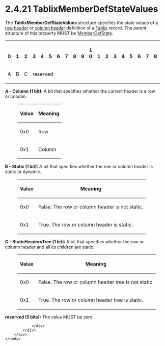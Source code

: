 <html dir="LTR" xmlns:mshelp="http://msdn.microsoft.com/mshelp" xmlns:ddue="http://ddue.schemas.microsoft.com/authoring/2003/5" xmlns:xlink="http://www.w3.org/1999/xlink" xmlns:tool="http://www.microsoft.com/tooltip">
    <head>
        <meta http-equiv="Content-Type" content="text/html; CHARSET=utf-8"></meta>
        <meta name="save" content="history"></meta>
        <title>2.4.21 TablixMemberDefStateValues</title>
        <xml>
            <mshelp:toctitle title="2.4.21 TablixMemberDefStateValues"></mshelp:toctitle>
            <mshelp:rltitle title="[MS-RPL]: TablixMemberDefStateValues"></mshelp:rltitle>
            <mshelp:keyword index="A" term="c89fe2a9-b892-46ee-b6d6-b412ffd6b3cd"></mshelp:keyword>
            <mshelp:attr name="DCSext.ContentType" value="open specification"></mshelp:attr>
            <mshelp:attr name="AssetID" value="c89fe2a9-b892-46ee-b6d6-b412ffd6b3cd"></mshelp:attr>
            <mshelp:attr name="TopicType" value="kbRef"></mshelp:attr>
            <mshelp:attr name="DCSext.Title" value="[MS-RPL]: TablixMemberDefStateValues" />
        </xml>
    </head>
    <body>
        <div id="header">
            <h1 class="heading">2.4.21 TablixMemberDefStateValues</h1>
        </div>
        <div id="mainSection">
            <div id="mainBody">
                <div id="allHistory" class="saveHistory"></div>
                <div id="sectionSection0" class="section" name="collapseableSection">
                    

<p>The <b>TablixMemberDefStateValues</b> structure specifies the
state values of a <a href="75ae48f7-746b-4b41-919c-6699fa28b3ef.htm#gt_4a2f606e-7699-46fb-bc95-82a9e6dae94f">row header</a>
or <a href="75ae48f7-746b-4b41-919c-6699fa28b3ef.htm#gt_b44f1311-4a23-47b8-95a3-71a765d42c80">column header</a>
definition of a <a href="f8ea94d9-d2b6-4d7f-8dc4-59faa3a98b93.htm">Tablix</a>
record. The parent structure of this property MUST be <a href="7cf2aa4c-553f-4ddf-9a4d-5727d4af629a.htm">MemberDefState</a>.</p>

<table>
 <tr>
  <th><p><br>0</p></th>
  <th><p><br>1</p></th>
  <th><p><br>2</p></th>
  <th><p><br>3</p></th>
  <th><p><br>4</p></th>
  <th><p><br>5</p></th>
  <th><p><br>6</p></th>
  <th><p><br>7</p></th>
  <th><p><br>8</p></th>
  <th><p><br>9</p></th>
  <th><p>1<br>0</p></th>
  <th><p><br>1</p></th>
  <th><p><br>2</p></th>
  <th><p><br>3</p></th>
  <th><p><br>4</p></th>
  <th><p><br>5</p></th>
  <th><p><br>6</p></th>
  <th><p><br>7</p></th>
  <th><p><br>8</p></th>
  <th><p><br>9</p></th>
  <th><p>2<br>0</p></th>
  <th><p><br>1</p></th>
  <th><p><br>2</p></th>
  <th><p><br>3</p></th>
  <th><p><br>4</p></th>
  <th><p><br>5</p></th>
  <th><p><br>6</p></th>
  <th><p><br>7</p></th>
  <th><p><br>8</p></th>
  <th><p><br>9</p></th>
  <th><p>3<br>0</p></th>
  <th><p><br>1</p></th>
 </tr>
 <tr>
  <td>
  <p>A</p>
  </td>
  <td>
  <p>B</p>
  </td>
  <td>
  <p>C</p>
  </td>
  <td colspan="5">
  <p>reserved</p>
  </td>
  
 </tr>
</table>

<p><b>A - Column (1 bit): </b>A bit that specifies
whether the current header is a row or column.</p>

<dl>
<dd>
<table>
 <thead>
  <tr>
   <th>
   <p>Value</p>
   </th>
   <th>
   <p>Meaning</p>
   </th>
  </tr>
 </thead>
 <tr>
  <td>
  <p>0x0</p>
  </td>
  <td>
  <p>Row</p>
  </td>
 </tr>
 <tr>
  <td>
  <p>0x1</p>
  </td>
  <td>
  <p>Column</p>
  </td>
 </tr>
</table>
</dd></dl>

<p><b>B - Static (1 bit): </b>A bit that specifies
whether the row or column header is static or dynamic.</p>

<dl>
<dd>
<table>
 <thead>
  <tr>
   <th>
   <p>Value</p>
   </th>
   <th>
   <p>Meaning</p>
   </th>
  </tr>
 </thead>
 <tr>
  <td>
  <p>0x0</p>
  </td>
  <td>
  <p>False. The row or column header is not static.</p>
  </td>
 </tr>
 <tr>
  <td>
  <p>0x1</p>
  </td>
  <td>
  <p>True. The row or column header is static.</p>
  </td>
 </tr>
</table>
</dd></dl>

<p><b>C - StaticHeadersTree (1 bit): </b>A bit that
specifies whether the row or column header and all its children are static.</p>

<dl>
<dd>
<table>
 <thead>
  <tr>
   <th>
   <p>Value</p>
   </th>
   <th>
   <p>Meaning</p>
   </th>
  </tr>
 </thead>
 <tr>
  <td>
  <p>0x0</p>
  </td>
  <td>
  <p>False. The row or column header tree is not static.</p>
  </td>
 </tr>
 <tr>
  <td>
  <p>0x1</p>
  </td>
  <td>
  <p>True. The row or column header tree is static.</p>
  </td>
 </tr>
</table>
</dd></dl>

<p><b>reserved (5 bits): </b>The value MUST be zero.</p>


                </div>
            </div>
        </div>
    </body>
</html>